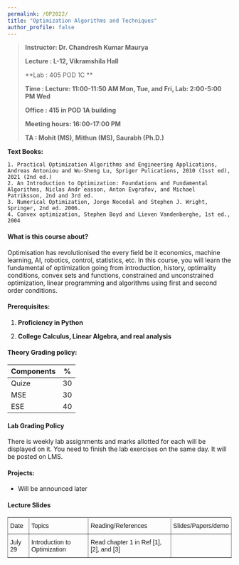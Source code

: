 ```yaml
---
permalink: /OP2022/
title: "Optimization Algorithms and Techniques"
author_profile: false
---
```


>**Instructor:    Dr. Chandresh Kumar Maurya**
>
>**Lecture     :   L-12, Vikramshila Hall**   
>
>**Lab	  	 : 	405 POD 1C **
>
>**Time         : Lecture: 11:00-11:50 AM Mon, Tue, and Fri, Lab: 2:00-5:00 PM Wed**
>
>**Office       :    415 in POD 1A building** 
>
>**Meeting hours: 16:00-17:00  PM**  
>
>**TA			:  Mohit (MS), Mithun (MS), Saurabh (Ph.D.)**

  **Text Books:**

    1. Practical Optimization Algorithms and Engineering Applications, Andreas Antoniou and Wu-Sheng Lu, Spriger Pulications, 2010 (1sst ed), 2021 (2nd ed.)
    2. An Introduction to Optimization: Foundations and Fundamental Algorithms, Niclas Andr´easson, Anton Evgrafov, and Michael Patriksson, 2nd and 3rd ed.
    3. Numerical Optimization, Jorge Nocedal and Stephen J. Wright, Springer, 2nd ed. 2006.
    4. Convex optimization, Stephen Boyd and Lieven Vandenberghe, 1st ed., 2004

#### What is this course about?

Optimisation has revolutionised the every field be it economics, machine learning, AI, robotics, control, statistics, etc. In this course, you will learn the fundamental of optimization going from introduction, history, optimality conditions, convex sets and functions,  constrained and unconstrained optimization, linear programming and algorithms using first and second order conditions.

#### Prerequisites:

1. **Proficiency in Python** 

2. **College Calculus, Linear Algebra, and real analysis**

   



#### Theory Grading policy:

| Components | %    |
| ---------- | ---- |
| Quize      | 30   |
| MSE        | 30   |
| ESE        | 40   |

#### Lab Grading Policy

There is weekly lab assignments and marks allotted for each will be displayed on it. You need to finish the lab exercises on the same day.  It will be posted on LMS.

#### Projects:

- Will be announced later



#### Lecture Slides

<style type="text/css">
.tg  {border-collapse:collapse;border-spacing:0;}
.tg td{font-family:Arial, sans-serif;font-size:14px;padding:10px 5px;border-style:solid;border-width:1px;overflow:hidden;word-break:normal;border-color:black;}
.tg th{font-family:Arial, sans-serif;font-size:14px;font-weight:normal;padding:10px 5px;border-style:solid;border-width:1px;overflow:hidden;word-break:normal;border-color:black;}
.tg .tg-0pky{border-color:inherit;text-align:left;vertical-align:top}
</style>
<table class="tg">
  <tr>
    <th class="tg-0pky">Date</th>
    <th class="tg-0pky">Topics</th>
    <th class="tg-0pky">Reading/References</th>
    <th class="tg-0pky">Slides/Papers/demo</th>
    </tr>
      <tr>
    <th class="tg-0pky">July 29</th>
    <th class="tg-0pky">Introduction to Optimization</th>
    <th class="tg-0pky">Read chapter 1 in Ref [1],[2], and [3]</th>
          <th class="tg-0pky">
              <a href="files/Lect1_Intro.pdf>PDF</a>       
          </th>
    </tr>   
</table>





















